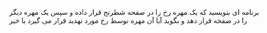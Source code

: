 برنامه ای بنویسید که یک مهره رخ را در صفحه شطرنج قرار داده و سپس یک مهره دیگر را در صفحه قرار دهد و بگوید آیا آن مهره توسط رخ مورد تهدید قرار می گیرد یا خیر
